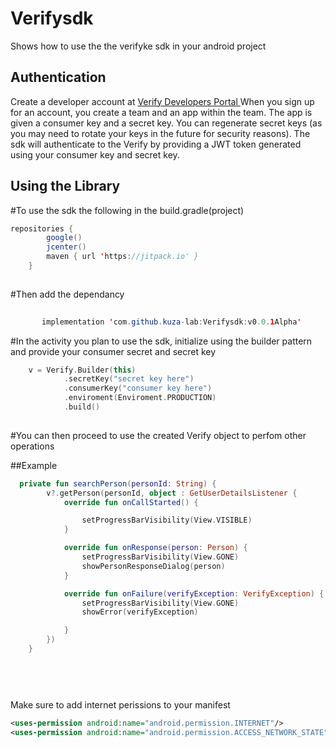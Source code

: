# Verifysdk

Shows how to use the the verifyke sdk  in your android project

## Authentication
Create a developer account at [Verify Developers Portal ](https://verify.ke/get-started)
When you sign up for an account, you create a team and an app within the team. 
The app is given a consumer key and a secret key. 
You can regenerate secret keys (as you may need to rotate your keys in the future for security reasons). 
The sdk will authenticate to the Verify  by providing a JWT token generated using your consumer key and secret key.

## Using the Library

#To use the sdk the following in the build.gradle(project)
```java
repositories {
        google()
        jcenter()
        maven { url 'https://jitpack.io' }
    }
    
```
    
    
#Then add the dependancy

```java
   
       implementation 'com.github.kuza-lab:Verifysdk:v0.0.1Alpha'
```


#In the activity you plan to use the sdk, initialize using the builder pattern and provide your consumer secret and secret key 

```kotlin
    v = Verify.Builder(this)
            .secretKey("secret key here")
            .consumerKey("consumer key here")
            .enviroment(Enviroment.PRODUCTION)
            .build()
     
```
     
     
#You can then proceed to use the created Verify object to perfom other operations 

##Example
     
```kotlin
  private fun searchPerson(personId: String) {
        v?.getPerson(personId, object : GetUserDetailsListener {
            override fun onCallStarted() {

                setProgressBarVisibility(View.VISIBLE)
            }

            override fun onResponse(person: Person) {
                setProgressBarVisibility(View.GONE)
                showPersonResponseDialog(person)
            }

            override fun onFailure(verifyException: VerifyException) {
                setProgressBarVisibility(View.GONE)
                showError(verifyException)

            }
        })
    }
    
    
   
    
```

Make sure to add internet perissions to your manifest

```xml
<uses-permission android:name="android.permission.INTERNET"/>
<uses-permission android:name="android.permission.ACCESS_NETWORK_STATE"/>

```


